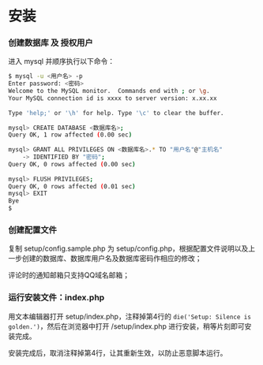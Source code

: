 # 安装
### 创建数据库 及 授权用户
进入 mysql 并顺序执行以下命令：
```bash
$ mysql -u <用户名> -p
Enter password: <密码>
Welcome to the MySQL monitor.  Commands end with ; or \g.
Your MySQL connection id is xxxx to server version: x.xx.xx
 
Type 'help;' or '\h' for help. Type '\c' to clear the buffer.
 
mysql> CREATE DATABASE <数据库名>;
Query OK, 1 row affected (0.00 sec)
 
mysql> GRANT ALL PRIVILEGES ON <数据库名>.* TO "用户名"@"主机名"
    -> IDENTIFIED BY "密码";
Query OK, 0 rows affected (0.00 sec)
  
mysql> FLUSH PRIVILEGES;
Query OK, 0 rows affected (0.01 sec)
mysql> EXIT 
Bye
$ 
```
### 创建配置文件
复制 setup/config.sample.php 为 setup/config.php，根据配置文件说明以及上一步创建的数据库、数据库用户名及数据库密码作相应的修改；

评论时的通知邮箱只支持QQ域名邮箱；

### 运行安装文件：index.php
用文本编辑器打开 setup/index.php，注释掉第4行的 ```die('Setup: Silence is golden.')```，然后在浏览器中打开 /setup/index.php 进行安装，稍等片刻即可安装完成。

安装完成后，取消注释掉第4行，让其重新生效，以防止恶意脚本运行。
